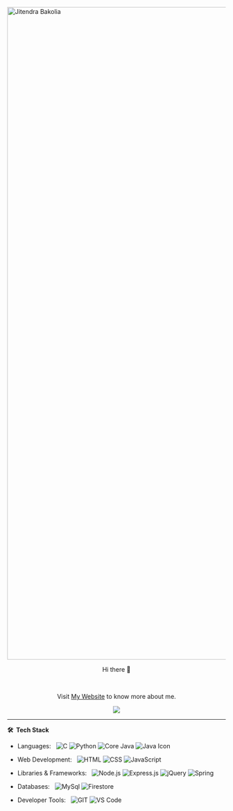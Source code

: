 <img src="https://capsule-render.vercel.app/api?type=waving&color=gradient&height=250&text=%20Jitendra%20Bakolia%20"
    alt="Jitendra Bakolia" width="1500" />
<p align="center">
    Hi there 👋
</p>
<br>
<p align="center">
    Visit <a href="https://jiten.tech">My Website</a> to know more about me.
</p>

<p align="center">
    <a href="https://www.linkedin.com/in/jitendrabakolia/">
        <img src="https://img.shields.io/badge/linkedin-%230077B5.svg?style=for-the-badge&logo=linkedin&logoColor=white">
    </a>
    <br>
    <!-- <a href="https://t.me/nikhilpal2705">
        <img src="https://img.shields.io/badge/Telegram-2CA5E0?style=for-the-badge&logo=telegram&logoColor=white">
    </a>
    <a href="https://twitter.com/nikhilpal2705">
        <img src="https://img.shields.io/badge/Twitter-%231DA1F2.svg?style=for-the-badge&logo=Twitter&logoColor=white">
    </a>
    <br>
    <a href="https://www.hackerrank.com/nikhilpal2705">
        <img src="https://img.shields.io/badge/-Hackerrank-2EC866?style=for-the-badge&logo=HackerRank&logoColor=white">
    </a>
    <a href="https://auth.geeksforgeeks.org/user/nikhilpal2705">
        <img src="https://img.shields.io/badge/GeeksforGeeks-gray?style=for-the-badge&logo=geeksforgeeks&logoColor=35914c">
    </a>
    <a href="https://leetcode.com/nikhilpal2705/">
        <img src="https://img.shields.io/badge/LeetCode-000000?style=for-the-badge&logo=LeetCode&logoColor=#d16c06">
    </a> -->
</p>

<!-- *** -->

<!-- **⚙️ &nbsp;GitHub Analytics**

<p align="center">
        <img height="180em" src="https://github-readme-streak-stats.herokuapp.com/?user=Jitendra-Bakolia&hide_border=true&theme=dark" />
        <img height="180em" src="https://github-readme-stats.vercel.app/api/top-langs/?username=Jitendra-Bakolia&exclude_repo=KNN-Image-Classification&show_icons=true&hide_border=true&layout=compact&langs_count=8&theme=dark"/>
</p> -->

<!-- *** -->

<!-- **♨️ &nbsp;DSA Analytics** -->

<!-- <p align="center"> <a href="https://leetcode.com/nikhilpal2705"><img src="https://leetcard.jacoblin.cool/nikhilpal2705?border=0&radius=10&theme=dark&ext=activity" alt="Leetcode stats"/> </a></p>
         
<p align="center"> <a href="https://auth.geeksforgeeks.org/user/nikhilpal2705/practice/"><img src="https://geeks-for-geeks-stats-card.vercel.app/?username=nikhilpal2705" alt="GFG stats"/></a></p> -->

***

**🛠 &nbsp;Tech Stack**

- Languages: &nbsp;
  ![C](https://img.shields.io/badge/-C-333333?style=flat&logo=C)
  ![Python](https://img.shields.io/badge/-Python-333333?style=flat&logo=python)
  ![Core Java](https://img.shields.io/badge/-Java-333333?style=flat&logo=openjdk)
  ![Java Icon](path-to-your-icon.png)


- Web Development: &nbsp;
  ![HTML](https://img.shields.io/badge/-HTML-333333?style=flat&logo=html5)
  ![CSS](https://img.shields.io/badge/-CSS-333333?style=flat&logo=css3)
  ![JavaScript](https://img.shields.io/badge/-JavaScript-333333?style=flat&logo=javascript)

- Libraries & Frameworks: &nbsp;
  ![Node.js](https://img.shields.io/badge/-node.js-333333?style=flat&logo=node.js)
  ![Express.js](https://img.shields.io/badge/-express.js-333333?style=flat&logo=express)
  ![jQuery](https://img.shields.io/badge/-jQuery-333333?style=flat&logo=jquery)
  ![Spring](https://img.shields.io/badge/-Spring-333333?style=flat&logo=spring)


- Databases:  &nbsp;
  ![MySql](https://img.shields.io/badge/-MySql-333333?style=flat&logo=mysql&logoColor=007ACC)
  ![Firestore](https://img.shields.io/badge/-Firebase-333333?style=flat&logo=firebase)

- Developer Tools: &nbsp;
  ![GIT](https://img.shields.io/badge/-Git-333333?style=flat&logo=git)
  ![VS Code](https://img.shields.io/badge/-VS%20Code-333333?style=flat&logo=visual-studio-code)